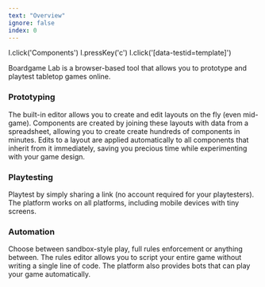 ```yaml
---
text: "Overview"
ignore: false
index: 0
---
```


<screenshot name="main">
  I.click('Components')
  I.pressKey('c')
  I.click('[data-testid=template]')
</screenshot>

Boardgame Lab is a browser-based tool that allows you to prototype and playtest
tabletop games online.

### Prototyping

The built-in editor allows you to create and edit layouts on the fly (even mid-game).
Components are created by joining these layouts with data from a spreadsheet, allowing
you to create create hundreds of components in minutes. Edits to a layout are applied
automatically to all components that inherit from it immediately, saving you precious
time while experimenting with your game design.

### Playtesting

Playtest by simply sharing a link (no account required for your playtesters). The
platform works on all platforms, including mobile devices with tiny screens.

### Automation

Choose between sandbox-style play, full rules enforcement or anything between. The
rules editor allows you to script your entire game without writing a single line of code.
The platform also provides bots that can play your game automatically.
